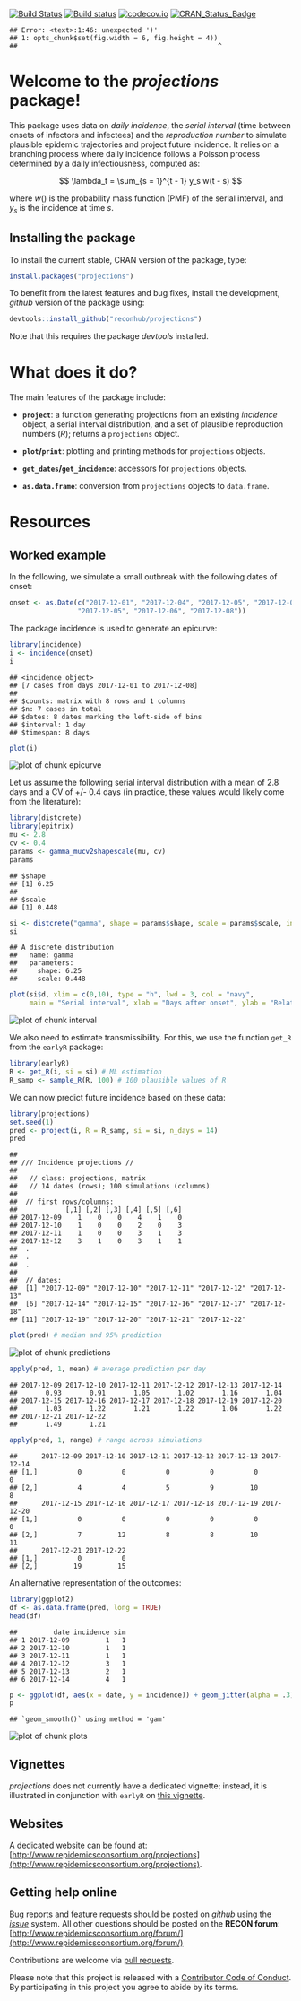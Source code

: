 [![Build Status](https://travis-ci.org/reconhub/projections.svg?branch=master)](https://travis-ci.org/reconhub/projections)
[![Build status](https://ci.appveyor.com/api/projects/status/265h2el4y9popan9/branch/master?svg=true)](https://ci.appveyor.com/project/thibautjombart/projections/branch/master)
[![codecov.io](https://codecov.io/github/reconhub/projections/coverage.svg?branch=master)](https://codecov.io/github/reconhub/projections?branch=master)
[![CRAN_Status_Badge](http://www.r-pkg.org/badges/version/projections)](https://cran.r-project.org/package=projections)



```
## Error: <text>:1:46: unexpected ')'
## 1: opts_chunk$set(fig.width = 6, fig.height = 4))
##                                                  ^
```

# Welcome to the *projections* package!

This package uses data on *daily incidence*, the *serial interval* (time between
onsets of infectors and infectees) and the *reproduction number* to simulate
plausible epidemic trajectories and project future incidence. It relies on a
branching process where daily incidence follows a Poisson process determined by
a daily infectiousness, computed as:

$$
\lambda_t = \sum_{s = 1}^{t - 1} y_s w(t - s)
$$

where $w()$ is the probability mass function (PMF) of the serial interval, and
$y_s$ is the incidence at time $s$.


## Installing the package

To install the current stable, CRAN version of the package, type:

```r
install.packages("projections")
```

To benefit from the latest features and bug fixes, install the development, *github* version of the package using:

```r
devtools::install_github("reconhub/projections")
```

Note that this requires the package *devtools* installed.


# What does it do?

The main features of the package include:

- **`project`**: a function generating projections from an existing *incidence*
  object, a serial interval distribution, and a set of plausible reproduction
  numbers ($R$); returns a `projections` object.
  
- **`plot`/`print`**: plotting and printing methods for `projections` objects.

- **`get_dates`/`get_incidence`**: accessors for `projections` objects.

- **`as.data.frame`**: conversion from `projections` objects to `data.frame`.


# Resources

## Worked example

In the following, we simulate a small outbreak with the following dates of
onset:

```r
onset <- as.Date(c("2017-12-01", "2017-12-04", "2017-12-05", "2017-12-05",
                 "2017-12-05", "2017-12-06", "2017-12-08"))
```

The package incidence is used to generate an epicurve:


```r
library(incidence)
i <- incidence(onset)
i
```

```
## <incidence object>
## [7 cases from days 2017-12-01 to 2017-12-08]
## 
## $counts: matrix with 8 rows and 1 columns
## $n: 7 cases in total
## $dates: 8 dates marking the left-side of bins
## $interval: 1 day
## $timespan: 8 days
```

```r
plot(i)
```

![plot of chunk epicurve](figure/epicurve-1.png)

Let us assume the following serial interval distribution with a mean of 2.8 days
and a CV of +/- 0.4 days (in practice, these values would likely come from the literature):


```r
library(distcrete)
library(epitrix)
mu <- 2.8
cv <- 0.4
params <- gamma_mucv2shapescale(mu, cv)
params
```

```
## $shape
## [1] 6.25
## 
## $scale
## [1] 0.448
```

```r
si <- distcrete("gamma", shape = params$shape, scale = params$scale, interval = 1, w = 0)
si
```

```
## A discrete distribution
##   name: gamma
##   parameters:
##     shape: 6.25
##     scale: 0.448
```

```r
plot(si$d, xlim = c(0,10), type = "h", lwd = 3, col = "navy",
     main = "Serial interval", xlab = "Days after onset", ylab = "Relative infectiousness")
```

![plot of chunk interval](figure/interval-1.png)

We also need to estimate transmissibility. For this, we use the function `get_R`
from the `earlyR` package:


```r
library(earlyR)
R <- get_R(i, si = si) # ML estimation
R_samp <- sample_R(R, 100) # 100 plausible values of R
```



We can now predict future incidence based on these data:


```r
library(projections)
set.seed(1)
pred <- project(i, R = R_samp, si = si, n_days = 14)
pred
```

```
## 
## /// Incidence projections //
## 
##   // class: projections, matrix
##   // 14 dates (rows); 100 simulations (columns)
## 
##  // first rows/columns:
##            [,1] [,2] [,3] [,4] [,5] [,6]
## 2017-12-09    1    0    0    4    1    0
## 2017-12-10    1    0    0    2    0    3
## 2017-12-11    1    0    0    3    1    3
## 2017-12-12    3    1    0    3    1    1
##  .
##  .
##  .
## 
##  // dates:
##  [1] "2017-12-09" "2017-12-10" "2017-12-11" "2017-12-12" "2017-12-13"
##  [6] "2017-12-14" "2017-12-15" "2017-12-16" "2017-12-17" "2017-12-18"
## [11] "2017-12-19" "2017-12-20" "2017-12-21" "2017-12-22"
```

```r
plot(pred) # median and 95% prediction
```

![plot of chunk predictions](figure/predictions-1.png)

```r
apply(pred, 1, mean) # average prediction per day
```

```
## 2017-12-09 2017-12-10 2017-12-11 2017-12-12 2017-12-13 2017-12-14 
##       0.93       0.91       1.05       1.02       1.16       1.04 
## 2017-12-15 2017-12-16 2017-12-17 2017-12-18 2017-12-19 2017-12-20 
##       1.03       1.22       1.21       1.22       1.06       1.22 
## 2017-12-21 2017-12-22 
##       1.49       1.21
```

```r
apply(pred, 1, range) # range across simulations
```

```
##      2017-12-09 2017-12-10 2017-12-11 2017-12-12 2017-12-13 2017-12-14
## [1,]          0          0          0          0          0          0
## [2,]          4          4          5          9         10          8
##      2017-12-15 2017-12-16 2017-12-17 2017-12-18 2017-12-19 2017-12-20
## [1,]          0          0          0          0          0          0
## [2,]          7         12          8          8         10         11
##      2017-12-21 2017-12-22
## [1,]          0          0
## [2,]         19         15
```

An alternative representation of the outcomes:

```r
library(ggplot2)
df <- as.data.frame(pred, long = TRUE)
head(df)
```

```
##         date incidence sim
## 1 2017-12-09         1   1
## 2 2017-12-10         1   1
## 3 2017-12-11         1   1
## 4 2017-12-12         3   1
## 5 2017-12-13         2   1
## 6 2017-12-14         4   1
```

```r
p <- ggplot(df, aes(x = date, y = incidence)) + geom_jitter(alpha = .3) + geom_smooth()
p
```

```
## `geom_smooth()` using method = 'gam'
```

![plot of chunk plots](figure/plots-1.png)



## Vignettes

*projections* does not currently have a dedicated vignette; instead, it is illustrated in conjunction with `earlyR` on [this vignette](http://www.repidemicsconsortium.org/earlyR/articles/earlyR.html).


## Websites

A dedicated website can be found at:
[http://www.repidemicsconsortium.org/projections](http://www.repidemicsconsortium.org/projections).






## Getting help online

Bug reports and feature requests should be posted on *github* using the [*issue*](http://github.com/reconhub/projections/issues) system. All other questions should be posted on the **RECON forum**: <br>
[http://www.repidemicsconsortium.org/forum/](http://www.repidemicsconsortium.org/forum/)

Contributions are welcome via [pull requests](https://github.com/reconhub/projections/pulls).

Please note that this project is released with a [Contributor Code of Conduct](CONDUCT.md). By participating in this project you agree to abide by its terms.

